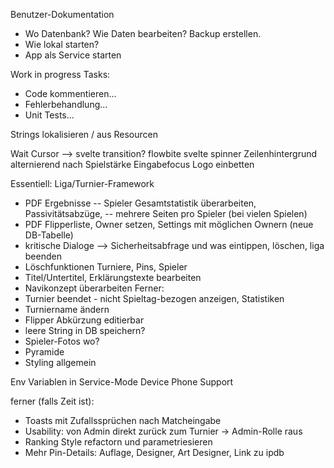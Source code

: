 Benutzer-Dokumentation
- Wo Datenbank? Wie Daten bearbeiten? Backup erstellen.
- Wie lokal starten?
- App als Service starten

Work in progress Tasks:
- Code kommentieren...
- Fehlerbehandlung...
- Unit Tests...

Strings lokalisieren / aus Resourcen

Wait Cursor --> svelte transition? flowbite svelte spinner
Zeilenhintergrund alternierend nach Spielstärke
Eingabefocus
Logo einbetten

Essentiell: Liga/Turnier-Framework
- PDF Ergebnisse
-- Spieler Gesamtstatistik überarbeiten, Passivitätsabzüge, 
-- mehrere Seiten pro Spieler (bei vielen Spielen)
- PDF Flipperliste, Owner setzen, Settings mit möglichen Ownern (neue DB-Tabelle)
- kritische Dialoge --> Sicherheitsabfrage und was eintippen, löschen, liga beenden
- Löschfunktionen Turniere, Pins, Spieler
- Titel/Untertitel, Erklärungstexte bearbeiten
- Navikonzept überarbeiten
Ferner:
- Turnier beendet - nicht Spieltag-bezogen anzeigen, Statistiken
- Turniername ändern
- Flipper Abkürzung editierbar
- leere String in DB speichern?
- Spieler-Fotos wo?
- Pyramide
- Styling allgemein

Env Variablen in Service-Mode
Device Phone Support

ferner (falls Zeit ist):
- Toasts mit Zufallssprüchen nach Matcheingabe
- Usability: von Admin direkt zurück zum Turnier -> Admin-Rolle raus
- Ranking Style refactorn und parametriesieren
- Mehr Pin-Details: Auflage, Designer, Art Designer, Link zu ipdb